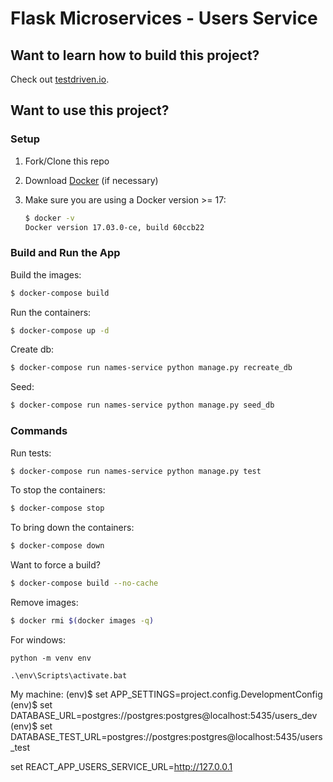 # Flask Microservices - Users Service

## Want to learn how to build this project?

Check out [testdriven.io](http://testdriven.io/).

## Want to use this project?

### Setup

1. Fork/Clone this repo

1. Download [Docker](https://docs.docker.com/docker-for-mac/install/) (if necessary)

1. Make sure you are using a Docker version >= 17:

    ```sh
    $ docker -v
    Docker version 17.03.0-ce, build 60ccb22
    ```

### Build and Run the App

Build the images:

```sh
$ docker-compose build
```

Run the containers:

```sh
$ docker-compose up -d
```

Create db:

```sh
$ docker-compose run names-service python manage.py recreate_db
```

Seed:

```sh
$ docker-compose run names-service python manage.py seed_db
```

### Commands

Run tests:

```sh
$ docker-compose run names-service python manage.py test
```

To stop the containers:

```sh
$ docker-compose stop
```

To bring down the containers:

```sh
$ docker-compose down
```

Want to force a build?

```sh
$ docker-compose build --no-cache
```

Remove images:

```sh
$ docker rmi $(docker images -q)
```


For windows:
```
python -m venv env

.\env\Scripts\activate.bat
```


My machine:
(env)$ set APP_SETTINGS=project.config.DevelopmentConfig
(env)$ set DATABASE_URL=postgres://postgres:postgres@localhost:5435/users_dev
(env)$ set DATABASE_TEST_URL=postgres://postgres:postgres@localhost:5435/users_test

set REACT_APP_USERS_SERVICE_URL=http://127.0.0.1